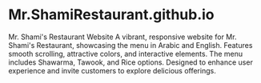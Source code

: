 # Mr.ShamiRestaurant.github.io
Mr. Shami's Restaurant Website A vibrant, responsive website for Mr. Shami's Restaurant, showcasing the menu in Arabic and English. Features smooth scrolling, attractive colors, and interactive elements. The menu includes Shawarma, Tawook, and Rice options. Designed to enhance user experience and invite customers to explore delicious offerings.
